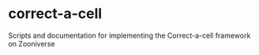 # correct-a-cell
Scripts and documentation for implementing the Correct-a-cell framework on Zooniverse
